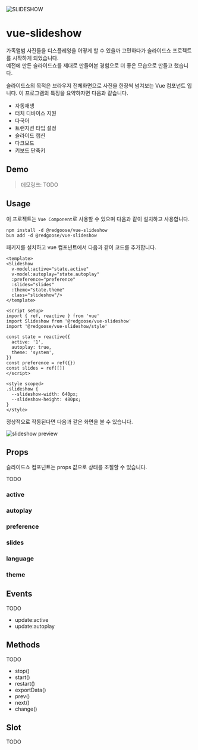 ![SLIDESHOW](https://i.ibb.co/2YHhDG2/app-icon.png)

# vue-slideshow

가족앨범 사진들을 디스플레잉을 어떻게 할 수 있을까 고민하다가 슬라이드쇼 프로젝트를 시작하게 되었습니다.  
예전에 만든 슬라이드쇼를 제대로 만들어본 경험으로 더 좋은 모습으로 만들고 했습니다.

슬라이드쇼의 목적은 브라우저 전체화면으로 사진을 한장씩 넘겨보는 Vue 컴포넌트 입니다.
이 프로그램의 특징을 요약하자면 다음과 같습니다.

- 자동재생
- 터치 디바이스 지원
- 다국어
- 트랜지션 타입 설정
- 슬라이드 캡션
- 다크모드
- 키보드 단축키


## Demo

> 데모링크: TODO


## Usage

이 프로젝트는 `Vue Component`로 사용할 수 있으며 다음과 같이 설치하고 사용합니다.

```shell
npm install -d @redgoose/vue-slideshow
bun add -d @redgoose/vue-slideshow
```

패키지를 설치하고 vue 컴포넌트에서 다음과 같이 코드를 추가합니다.

```vue
<template>
<Slideshow
  v-model:active="state.active"
  v-model:autoplay="state.autoplay"
  :preference="preference"
  :slides="slides"
  :theme="state.theme"
  class="slideshow"/>
</template>

<script setup>
import { ref, reactive } from 'vue'
import Slideshow from '@redgoose/vue-slideshow'
import '@redgoose/vue-slideshow/style'

const state = reactive({
  active: '1',
  autoplay: true,
  theme: 'system',
})
const preference = ref({})
const slides = ref([])
</script>

<style scoped>
.slideshow {
  --slideshow-width: 640px;
  --slideshow-height: 480px;
}
</style>
```

정상적으로 작동된다면 다음과 같은 화면을 볼 수 있습니다.

![slideshow preview](https://i.ibb.co/NSFG5v8/screen.jpg)


## Props

슬라이드쇼 컴포넌트는 props 값으로 상태를 조절할 수 있습니다.

TODO

### active
### autoplay
### preference
### slides
### language
### theme


## Events

TODO

- update:active
- update:autoplay

## Methods

TODO

- stop()
- start()
- restart()
- exportData()
- prev()
- next()
- change()


## Slot

TODO


